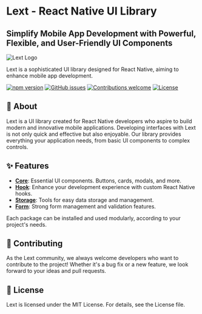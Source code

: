 # Lext - React Native UI Library

## Simplify Mobile App Development with Powerful, Flexible, and User-Friendly UI Components

![Lext Logo](https://res.cloudinary.com/dwmejslx5/video/upload/v1712173674/namsqlrjd4yslli11tzv.jpg)  

Lext is a sophisticated UI library designed for React Native, aiming to enhance mobile app development.

[![npm version](https://img.shields.io/npm/v/@lextdev/core.svg?style=flat)](https://www.npmjs.com/package/@lextdev/core)
[![GitHub issues](https://img.shields.io/github/issues/lextdev/lext)](https://github.com/lextdev/lext/issues)
[![Contributions welcome](https://img.shields.io/badge/contributions-welcome-orange.svg)](https://github.com/lextdev/lext/pulls)
[![License](https://img.shields.io/badge/license-MIT-blue.svg)](https://opensource.org/licenses/MIT)

## 🚀 About

Lext is a UI library created for React Native developers who aspire to build modern and innovative mobile applications. Developing interfaces with Lext is not only quick and effective but also enjoyable. Our library provides everything your application needs, from basic UI components to complex controls.

## ✨ Features

- [**Core**](packages/core/README.md): Essential UI components. Buttons, cards, modals, and more.
- [**Hook**](packages/hook/README.md): Enhance your development experience with custom React Native hooks.
- [**Storage**](packages/storage/README.md): Tools for easy data storage and management.
- [**Form**](packages/form/README.md): Strong form management and validation features.

Each package can be installed and used modularly, according to your project's needs.

## 🤝 Contributing

As the Lext community, we always welcome developers who want to contribute to the project! Whether it's a bug fix or a new feature, we look forward to your ideas and pull requests.

## 📄 License

Lext is licensed under the MIT License. For details, see the License file.